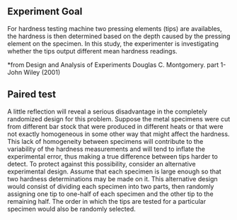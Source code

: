 ## Experiment Goal
For hardness testing machine two pressing elements (tips) are availables, the hardness is then determined based on the depth caused by the pressing element on the specimen.
In this study, the experimenter is  investigating whether the tips output different mean hardness readings.

*from Design and Analysis of Experiments Douglas C. Montgomery. part 1-John Wiley (2001)

## Paired test
A little reflection will reveal a serious disadvantage in the completely randomized design for this problem. Suppose the metal specimens were cut from different bar stock that were produced in different heats or that were not exactly homogeneous in some other way that might affect the hardness. This lack of homogeneity between specimens will contribute to the variability of the hardness measurements and will tend to inflate the experimental error, thus making a true difference between tips harder to detect. To protect against this possibility, consider an alternative experimental design. Assume that each specimen is large enough so that two hardness determinations may be made on it. This alternative design would consist of dividing each specimen into two parts, then randomly assigning one tip to one-half of each specimen and the other tip to the remaining half. The order in which the tips are tested for a particular specimen would also be randomly selected.